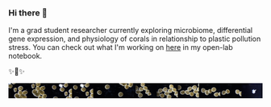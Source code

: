 ### Hi there 👋

I'm a grad student researcher currently exploring microbiome, differential gene expression, and physiology of corals in relationship to plastic pollution stress.
You can check out what I'm working on [here](https://sarahtanja.github.io/quarto-blog/) in my open-lab notebook.

✨🪸✨
<p align="center">
  <img src="images/art/9C14_horizon.jpg" alt="Coral embryo - horizon view" width="600"/>
</p>

<!--
**sarahtanja/sarahtanja** is a ✨ _special_ ✨ repository because its `README.md` (this file) appears on your GitHub profile.

Here are some ideas to get you started:

- 🔭 I’m currently working on ...
- 🌱 I’m currently learning ...
- 👯 I’m looking to collaborate on ...
- 🤔 I’m looking for help with ...
- 💬 Ask me about ...
- 📫 How to reach me: stanja@uw.edu(
- 😄 Pronouns: ...
- ⚡ Fun fact: ...
-->

